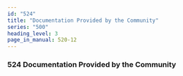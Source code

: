 ```yaml
---
id: "524"
title: "Documentation Provided by the Community"
series: "500"
heading_level: 3
page_in_manual: 520-12
---
```


### 524 Documentation Provided by the Community